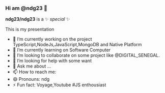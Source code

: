 ### Hi am @ndg23 👋


**ndg23/ndg23** is a ✨ _special_ ✨ 

This is my presentation 

- 🔭 I’m currently working on the project TypeScript,NodeJs,JavaScript,MongoDB and Native Platform
- 🌱 I’m currently learning on Software Computer
- 👯 I’m looking to collaborate on some project like @DIGITAL_SENEGAL.
- 🤔 I’m looking for help with some want
- 💬 Ask me about ...
- 📫 How to reach me: 
- 😄 Pronouns: ndg
- ⚡ Fun fact: Voyage,Youtube
#JS enthousiast 

